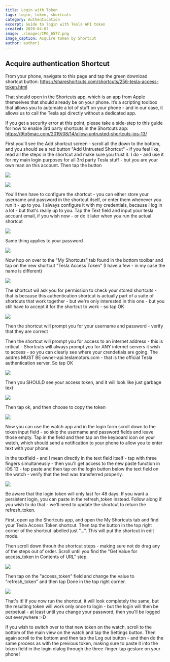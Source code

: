 ```yaml
---
title: Login with Token
tags: login, token, shortcuts
category: Authentication
excerpt: Guide to login with Tesla API token
created: 2020-04-07
image: ./images/IMG_6577.png
image_caption: Acquire token by Shortcut
author: author1
---
```


## Acquire authentication Shortcut

From your phone, navigate to this page and tap the green download shortcut button: https://shareshortcuts.com/shortcuts/256-tesla-access-token.html

That should open in the Shortcuts app, which is an app from Apple themselves that should already be on your phone. It’s a scripting toolbox that allows you to automate a lot of stuff on your phone - and in our case, it allows us to call the Tesla api directly without a dedicated app. 

If you get a security error at this point, please take a side-step to this guide for how to enable 3rd party shortcuts in the Shortcuts app: https://9to5mac.com/2019/08/14/allow-untrusted-shortcuts-ios-13/

First you'll see the Add shortcut screen - scroll all the down to the bottom, and you should se a red button "Add Untrusted Shortcut" - if you feel like, read all the steps in the shortcut and make sure you trust it. I do - and use it for my main login purposes for all 3rd party Tesla stuff - but you are your own man on this account. Then tap the button

![](./images/IMG_6577.png "")

![](./images/IMG_6578.jpeg "")

You'll then have to configure the shortcut - you can either store your username and password in the shortcut itself, or enter them whenever you run it - up to you. I always configure it with my credentials, because I log in a lot - but that's really up to you. Tap the Text field and input your tesla account email, if you wish now - or do it later when you run the actual shortcut

![](./images/IMG_6579.jpeg "")

Same thing applies to your password

![](./images/IMG_6580.jpeg "")

Now hop on over to the "My Shortcuts" tab found in the bottom toolbar and tap on the new shortcut "Tesla Access Token" (I have a few - in my case the name is different)

![](./images/IMG_6581.jpeg "")

The shortcut wil ask you for permission to check your stored shortcuts - that is because this authentication shortcut is actually part of a suite of shortcuts that work together - but we're only interested in this one - but you still have to accept it for the shortcut to work - so tap OK

![](./images/IMG_6582.jpeg "")

Then the shortcut will prompt you for your username and password - verify that they are correct

Then the shortcut will prompt you for access to an internet address - this is critical - Shortcuts will always prompt you for ANY internet servers it wish to access - so you can clearly see where your crendetials are going. The addres MUST BE owner-api.teslamotors.com - that is the official Tesla authentication server. So tap OK

![](./images/IMG_6583.jpeg "")

Then you SHOULD see your access token, and it will look like just garbage text

![](./images/IMG_6584.jpeg "")

Then tap ok, and then choose to copy the token

![](./images/IMG_6585.jpeg "")

Now you can use the watch app and in the login form scroll down to the token input field - so skip the username and password fields and leave those empty. Tap in the field and then tap on the keyboard icon on your watch, which should send a notification to your phone to allow you to enter text with your phone. 

In the textfield - and I mean directly in the text field itself - tap with three fingers simultaneusly - then you'll get access to the new paste function in iOS 13 - tap paste and then tap on the login button below the text field on the watch - verify that the text was transferred properly. 

![](./images/IMG_6586.jpeg "")

Be aware that the login token will only last for 48 days. If you want a persistent login, you can paste in the refresh_token instead. Follow along if you wish to do that - we'll need to update the shortcut to return the refresh_token. 

First, open up the Shortcuts app, and open the My Shortcuts tab and find your Tesla Access Token shortcut. Then tap the button in the top right corner of the shortcut labelled just "...". This will put the shortcut in edit mode. 

Then scroll down throuh the shortcut steps - making sure not do drag any of the steps out of order. Scroll until you find the "Get Value for access_token in Contents of URL" step. 

![](./images/IMG_6593.jpeg "")

Then tap on the "access_token" field and change the value to "refresh_token" and then tap Done in the top right corner. 

![](./images/IMG_6594.jpeg "")

That's it! If you now run the shortcut, it will look completely the same, but the resulting token will work only once to login - but the login will then be perpetual - at least until you change your password, then you'll be logged out everywhere :-D

If you wish to switch over to that new token on the watch, scroll to the bottom of the main view on the watch and tap the Settings button. Then again scroll to the bottom and then tap the Log out button - and then do the same process as with the previous token, making sure to paste it into the token field in the login dialog through the three-finger-tap gesture on your phone!
